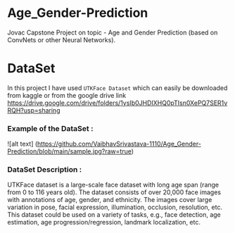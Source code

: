 # Age_Gender-Prediction
 Jovac Capstone Project on topic - Age and Gender Prediction (based on ConvNets or other Neural Networks).
# DataSet
  In this project I have used ```UTKFace Dataset``` which can easily be downloaded from kaggle or from the google drive link https://drive.google.com/drive/folders/1ysIb0JHDIXHQ0pTIsn0XePQ7SER1vRQH?usp=sharing 
  ### Example of the DataSet : 
   ![alt text] (https://github.com/VaibhavSrivastava-1110/Age_Gender-Prediction/blob/main/sample.jpg?raw=true)
  ### DataSet Description : 
   UTKFace dataset is a large-scale face dataset with long age span (range from 0 to 116 years old). The dataset consists of over 20,000 face images with annotations of age, gender, and ethnicity. The images cover large variation in pose, facial expression, illumination, occlusion, resolution, etc. This dataset could be used on a variety of tasks, e.g., face detection, age estimation, age progression/regression, landmark localization, etc.
